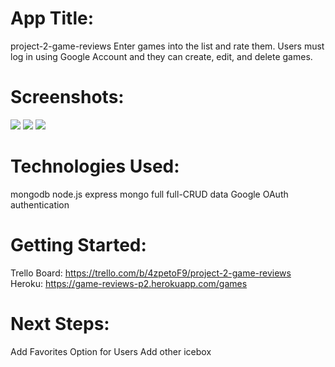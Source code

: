 # App Title:
project-2-game-reviews
Enter games into the list and rate them. Users must log in using Google Account and they can create, edit, and delete games.


# Screenshots:
![](picture/index-page)
![](picture/add-game)
![](picture/detail-page)


# Technologies Used:
mongodb
node.js
express
mongo full
full-CRUD data
Google OAuth authentication

# Getting Started:
Trello Board: https://trello.com/b/4zpetoF9/project-2-game-reviews
Heroku: https://game-reviews-p2.herokuapp.com/games

# Next Steps:
Add Favorites Option for Users
Add other icebox
